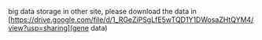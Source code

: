 big data storage in other site, please download the 
data in [https://drive.google.com/file/d/1_RGeZiPSgLfE5wTQD1Y1DWosaZHtQYM4/view?usp=sharing](gene data)

